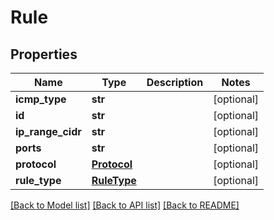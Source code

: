 # Rule

## Properties
Name | Type | Description | Notes
------------ | ------------- | ------------- | -------------
**icmp_type** | **str** |  | [optional] 
**id** | **str** |  | [optional] 
**ip_range_cidr** | **str** |  | [optional] 
**ports** | **str** |  | [optional] 
**protocol** | [**Protocol**](Protocol.md) |  | [optional] 
**rule_type** | [**RuleType**](RuleType.md) |  | [optional] 

[[Back to Model list]](../README.md#documentation-for-models) [[Back to API list]](../README.md#documentation-for-api-endpoints) [[Back to README]](../README.md)


